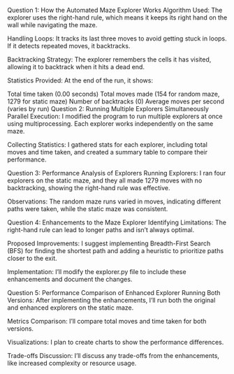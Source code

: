 Question 1: How the Automated Maze Explorer Works
Algorithm Used:
The explorer uses the right-hand rule, which means it keeps its right hand on the wall while navigating the maze.

Handling Loops:
It tracks its last three moves to avoid getting stuck in loops. If it detects repeated moves, it backtracks.

Backtracking Strategy:
The explorer remembers the cells it has visited, allowing it to backtrack when it hits a dead end.

Statistics Provided:
At the end of the run, it shows:

Total time taken (0.00 seconds)
Total moves made (154 for random maze, 1279 for static maze)
Number of backtracks (0)
Average moves per second (varies by run)
Question 2: Running Multiple Explorers Simultaneously
Parallel Execution:
I modified the program to run multiple explorers at once using multiprocessing. Each explorer works independently on the same maze.

Collecting Statistics:
I gathered stats for each explorer, including total moves and time taken, and created a summary table to compare their performance.

Question 3: Performance Analysis of Explorers
Running Explorers:
I ran four explorers on the static maze, and they all made 1279 moves with no backtracking, showing the right-hand rule was effective.

Observations:
The random maze runs varied in moves, indicating different paths were taken, while the static maze was consistent.

Question 4: Enhancements to the Maze Explorer
Identifying Limitations:
The right-hand rule can lead to longer paths and isn’t always optimal.

Proposed Improvements:
I suggest implementing Breadth-First Search (BFS) for finding the shortest path and adding a heuristic to prioritize paths closer to the exit.

Implementation:
I’ll modify the explorer.py file to include these enhancements and document the changes.

Question 5: Performance Comparison of Enhanced Explorer
Running Both Versions:
After implementing the enhancements, I’ll run both the original and enhanced explorers on the static maze.

Metrics Comparison:
I’ll compare total moves and time taken for both versions.

Visualizations:
I plan to create charts to show the performance differences.

Trade-offs Discussion:
I’ll discuss any trade-offs from the enhancements, like increased complexity or resource usage.
